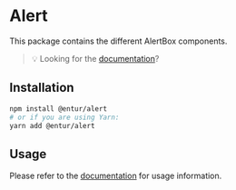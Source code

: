 # Alert

This package contains the different AlertBox components.

> 💡 Looking for the [documentation](https://design.entur.org/komponenter/feedback/varsler)?

## Installation

```sh
npm install @entur/alert
# or if you are using Yarn:
yarn add @entur/alert
```

## Usage

Please refer to the [documentation](https://design.entur.org/komponenter/feedback/varsler) for usage information.
